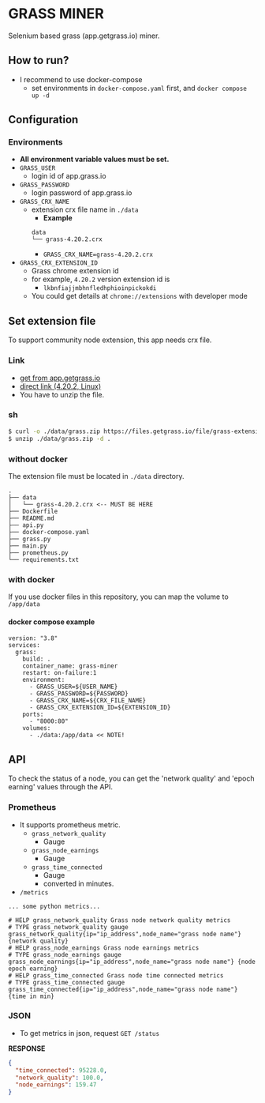 # GRASS MINER

Selenium based grass (app.getgrass.io) miner.

## How to run?

- I recommend to use docker-compose
    - set environments in `docker-compose.yaml` first, and `docker compose up -d`

## Configuration

### Environments

- **All environment variable values must be set.**
- `GRASS_USER`
    - login id of app.grass.io
- `GRASS_PASSWORD`
    - login password of app.grass.io
- `GRASS_CRX_NAME`
    - extension crx file name in `./data`
        - **Example**
      ```
      data
      └── grass-4.20.2.crx
      ```
        - `GRASS_CRX_NAME=grass-4.20.2.crx`
- `GRASS_CRX_EXTENSION_ID`
    - Grass chrome extension id
    - for example,  `4.20.2` version extension id is
        - `lkbnfiajjmbhnfledhphioinpickokdi`
    - You could get details at `chrome://extensions` with developer mode

## Set extension file

To support community node extension, this app needs crx file.

### Link

- [get from app.getgrass.io](https://app.getgrass.io/dashboard/store/item/extension)
- [direct link (4.20.2, Linux)](https://files.getgrass.io/file/grass-extension-upgrades/extension-latest/grass-community-node-linux-4.20.2.zip)
- You have to unzip the file.

### sh

``` bash
$ curl -o ./data/grass.zip https://files.getgrass.io/file/grass-extension-upgrades/extension-latest/grass-community-node-linux-4.20.2.zip
$ unzip ./data/grass.zip -d .
```

### without docker

The extension file must be located in `./data` directory.

```
.
├── data
│   └── grass-4.20.2.crx <-- MUST BE HERE
├── Dockerfile
├── README.md
├── api.py
├── docker-compose.yaml
├── grass.py
├── main.py
├── prometheus.py
└── requirements.txt

```

### with docker

If you use docker files in this repository, you can map the volume to `/app/data`

#### docker compose example

```docker-compose
version: "3.8"
services:
  grass:
    build: .
    container_name: grass-miner
    restart: on-failure:1
    environment:
      - GRASS_USER=${USER_NAME}
      - GRASS_PASSWORD=${PASSWORD}
      - GRASS_CRX_NAME=${CRX_FILE_NAME}
      - GRASS_CRX_EXTENSION_ID=${EXTENSION_ID}
    ports:
      - "8000:80"
    volumes:
      - ./data:/app/data << NOTE!
```

## API

To check the status of a node, you can get the 'network quality' and 'epoch earning' values through the API.

### Prometheus

- It supports prometheus metric.
    - `grass_network_quality`
        - Gauge
    - `grass_node_earnings`
        - Gauge
    - `grass_time_connected`
        - Gauge
        - converted in minutes.
- `/metrics`

```
... some python metrics...

# HELP grass_network_quality Grass node network quality metrics
# TYPE grass_network_quality gauge
grass_network_quality{ip="ip_address",node_name="grass node name"} {network quality}
# HELP grass_node_earnings Grass node earnings metrics
# TYPE grass_node_earnings gauge
grass_node_earnings{ip="ip_address",node_name="grass node name"} {node epoch earning}
# HELP grass_time_connected Grass node time connected metrics
# TYPE grass_time_connected gauge
grass_time_connected{ip="ip_address",node_name="grass node name"} {time in min}
```

### JSON

- To get metrics in json, request `GET /status`

**RESPONSE**

```json
{
  "time_connected": 95228.0,
  "network_quality": 100.0,
  "node_earnings": 159.47
}
```
